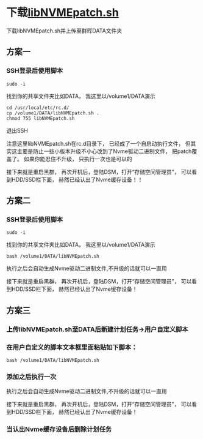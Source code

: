 # 下载[libNVMEpatch.sh](https://raw.githubusercontent.com/lbq1121/jiaoben/files) 

下载libNVMEpatch.sh并上传至群晖DATA文件夹

## 方案一

### SSH登录后使用脚本

```
sudo -i 
```

找到你的共享文件夹比如DATA， 我这里以/volume1/DATA演示

```shell
cd /usr/local/etc/rc.d/
cp /volume1/DATA/libNVMEpatch.sh .
chmod 755 libNVMEpatch.sh
```

退出SSH

注意这里libNVMEpatch.sh在rc.d目录下， 已经成了一个自启动执行文件， 但其实这主要是防止一些小版本升级不小心改到了Nvme驱动二进制文件， 把patch覆盖了。 如果你能忍住不升级， 只执行一次也是可以的

接下来就是重启黑群， 再次开机后，登陆DSM，打开“存储空间管理员”， 可以看到HDD/SSD栏下面， 赫然已经认出了Nvme缓存设备！！

## 方案二

### SSH登录后使用脚本

```
sudo -i 
```

找到你的共享文件夹比如DATA， 我这里以/volume1/DATA演示

```shell
bash /volume1/DATA/libNVMEpatch.sh 
```

执行之后会自动生成Nvme驱动二进制文件,不升级的话就可以一直用

接下来就是重启黑群， 再次开机后，登陆DSM，打开“存储空间管理员”， 可以看到HDD/SSD栏下面， 赫然已经认出了Nvme缓存设备！

## 方案三

### 上传libNVMEpatch.sh至DATA后新建计划任务->用户自定义脚本

### 在用户自定义的脚本文本框里面粘贴如下脚本：

```
bash /volume1/DATA/libNVMEpatch.sh 
```

### 添加之后执行一次

执行之后会自动生成Nvme驱动二进制文件,不升级的话就可以一直用

接下来就是重启黑群， 再次开机后，登陆DSM，打开“存储空间管理员”， 可以看到HDD/SSD栏下面， 赫然已经认出了Nvme缓存设备！

### 当认出Nvme缓存设备后删除计划任务